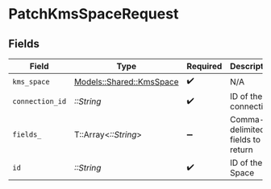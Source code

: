 # PatchKmsSpaceRequest


## Fields

| Field                                                       | Type                                                        | Required                                                    | Description                                                 |
| ----------------------------------------------------------- | ----------------------------------------------------------- | ----------------------------------------------------------- | ----------------------------------------------------------- |
| `kms_space`                                                 | [Models::Shared::KmsSpace](../../models/shared/kmsspace.md) | :heavy_check_mark:                                          | N/A                                                         |
| `connection_id`                                             | *::String*                                                  | :heavy_check_mark:                                          | ID of the connection                                        |
| `fields_`                                                   | T::Array<*::String*>                                        | :heavy_minus_sign:                                          | Comma-delimited fields to return                            |
| `id`                                                        | *::String*                                                  | :heavy_check_mark:                                          | ID of the Space                                             |
